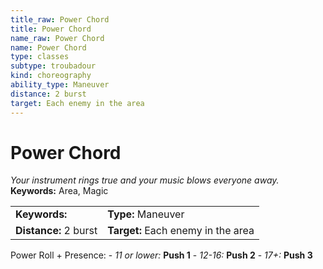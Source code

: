 ```yaml
---
title_raw: Power Chord
title: Power Chord
name_raw: Power Chord
name: Power Chord
type: classes
subtype: troubadour
kind: choreography
ability_type: Maneuver
distance: 2 burst
target: Each enemy in the area
---
```


# Power Chord

*Your instrument rings true and your music blows everyone away.* **Keywords:** Area, Magic

|                       |                                    |
| :-------------------- | :--------------------------------- |
| **Keywords:**         | **Type:** Maneuver                 |
| **Distance:** 2 burst | **Target:** Each enemy in the area |

Power Roll + Presence: - *11 or lower:* **Push 1** - *12-16:* **Push 2** - *17+:* **Push 3**
